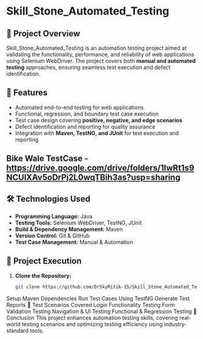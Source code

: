 # Skill_Stone_Automated_Testing

## 📌 Project Overview  
Skill_Stone_Automated_Testing is an automation testing project aimed at validating the functionality, performance, and reliability of web applications using Selenium WebDriver. The project covers both **manual and automated testing** approaches, ensuring seamless test execution and defect identification.

## 🔹 Features  
- Automated end-to-end testing for web applications  
- Functional, regression, and boundary test case execution  
- Test case design covering **positive, negative, and edge scenarios**  
- Defect identification and reporting for quality assurance  
- Integration with **Maven, TestNG, and JUnit** for test execution and reporting
## Bike Wale TestCase -https://drive.google.com/drive/folders/1IwRt1s9NCUlXAv5oDrPj2L0wqTBih3as?usp=sharing

## 🛠️ Technologies Used  
- **Programming Language:** Java  
- **Testing Tools:** Selenium WebDriver, TestNG, JUnit  
- **Build & Dependency Management:** Maven  
- **Version Control:** Git & GitHub  
- **Test Case Management:** Manual & Automation  

## 🚀 Project Execution  
1. **Clone the Repository:**  
   ```bash
   git clone https://github.com/DrSkyRitik-15/Skill_Stone_Automated_Testing.git

Setup Maven Dependencies
Run Test Cases Using TestNG
Generate Test Reports
📄 Test Scenarios Covered
Login Functionality Testing
Form Validation Testing
Navigation & UI Testing
Functional & Regression Testing
📢 Conclusion
This project enhances automation testing skills, covering real-world testing scenarios and optimizing testing efficiency using industry-standard tools.

